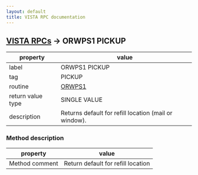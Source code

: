 ```yaml
---
layout: default
title: VISTA RPC documentation
---
```




## [VISTA RPCs](TableOfContent.md) &#8594; ORWPS1 PICKUP 

 property | value 
--- | --- 
 label | ORWPS1 PICKUP
 tag | PICKUP
 routine | [ORWPS1](http://code.osehra.org/dox/Routine_ORWPS1_source.html)
 return value type | SINGLE VALUE
 description | Returns default for refill location (mail or window).


### Method description

 property | value 
--- | --- 
 Method comment | Return default for refill location